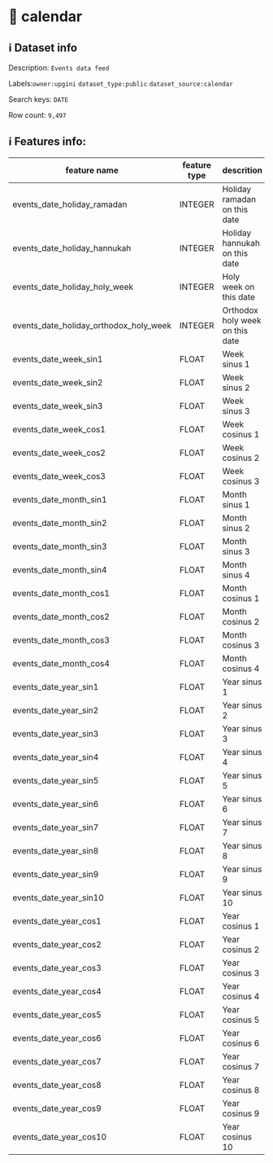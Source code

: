 # 📖 calendar 
## ℹ️ Dataset info 
Description: `Events data feed` 

Labels:`owner:upgini`   `dataset_type:public`   `dataset_source:calendar`   

Search keys: `DATE` 

Row count: `9,497` 

## ℹ️ Features info:
|feature name|feature type|descrition|
|---|---|---|
|events_date_holiday_ramadan|INTEGER|Holiday ramadan on this date|
|events_date_holiday_hannukah|INTEGER|Holiday hannukah on this date|
|events_date_holiday_holy_week|INTEGER|Holy week on this date|
|events_date_holiday_orthodox_holy_week|INTEGER|Orthodox holy week on this date|
|events_date_week_sin1|FLOAT|Week sinus 1|
|events_date_week_sin2|FLOAT|Week sinus 2|
|events_date_week_sin3|FLOAT|Week sinus 3|
|events_date_week_cos1|FLOAT|Week cosinus 1|
|events_date_week_cos2|FLOAT|Week cosinus 2|
|events_date_week_cos3|FLOAT|Week cosinus 3|
|events_date_month_sin1|FLOAT|Month sinus 1|
|events_date_month_sin2|FLOAT|Month sinus 2|
|events_date_month_sin3|FLOAT|Month sinus 3|
|events_date_month_sin4|FLOAT|Month sinus 4|
|events_date_month_cos1|FLOAT|Month cosinus 1|
|events_date_month_cos2|FLOAT|Month cosinus 2|
|events_date_month_cos3|FLOAT|Month cosinus 3|
|events_date_month_cos4|FLOAT|Month cosinus 4|
|events_date_year_sin1|FLOAT|Year sinus 1|
|events_date_year_sin2|FLOAT|Year sinus 2|
|events_date_year_sin3|FLOAT|Year sinus 3|
|events_date_year_sin4|FLOAT|Year sinus 4|
|events_date_year_sin5|FLOAT|Year sinus 5|
|events_date_year_sin6|FLOAT|Year sinus 6|
|events_date_year_sin7|FLOAT|Year sinus 7|
|events_date_year_sin8|FLOAT|Year sinus 8|
|events_date_year_sin9|FLOAT|Year sinus 9|
|events_date_year_sin10|FLOAT|Year sinus 10|
|events_date_year_cos1|FLOAT|Year cosinus 1|
|events_date_year_cos2|FLOAT|Year cosinus 2|
|events_date_year_cos3|FLOAT|Year cosinus 3|
|events_date_year_cos4|FLOAT|Year cosinus 4|
|events_date_year_cos5|FLOAT|Year cosinus 5|
|events_date_year_cos6|FLOAT|Year cosinus 6|
|events_date_year_cos7|FLOAT|Year cosinus 7|
|events_date_year_cos8|FLOAT|Year cosinus 8|
|events_date_year_cos9|FLOAT|Year cosinus 9|
|events_date_year_cos10|FLOAT|Year cosinus 10|
